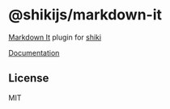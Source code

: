 # @shikijs/markdown-it

[Markdown It](https://markdown-it.github.io/) plugin for [shiki](https://github.com/shikijs/shiki)

[Documentation](https://shiki.style/packages/markdown-it)

## License

MIT
